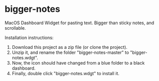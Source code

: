 bigger-notes
============

MacOS Dashboard Widget for pasting text. Bigger than sticky notes, and scrollable.

Installation instructions:

1. Download this project as a zip file (or clone the project).
2. Unzip it, and rename the folder "bigger-notes-master" to "bigger-notes.wdgt".
3. Now, the icon should have changed from a blue folder to a black dashboard.
4. Finally, double click "bigger-notes.wdgt" to install it.
